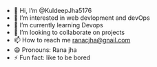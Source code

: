 - 👋 Hi, I’m @KuldeepJha5176
- 👀 I’m interested in web devlopment and devOps
- 🌱 I’m currently learning Devops
- 💞️ I’m looking to collaborate on projects
- 📫 How to reach me ranacjha@gnail.com
- 😄 Pronouns: Rana jha
- ⚡ Fun fact: like to be bored

<!---
KuldeepJha5176/KuldeepJha5176 is a ✨ special ✨ repository because its `README.md` (this file) appears on your GitHub profile.
You can click the Preview link to take a look at your changes.
--->
